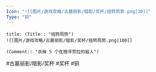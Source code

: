 ```yaml
---
Icon: "![[图片/游戏攻略/古墓丽影/暗影/奖杯/扭转局势.png|30]]"
Type: "铜"
---
```

```ad-common-bronze-trophy
title: (Title:: "扭转局势")
![[图片/游戏攻略/古墓丽影/暗影/奖杯/扭转局势.png|100]]

(Comment:: "杀掉 5 个在搜寻劳拉的敌人")
```

#古墓丽影/暗影/奖杯 #奖杯 #铜
